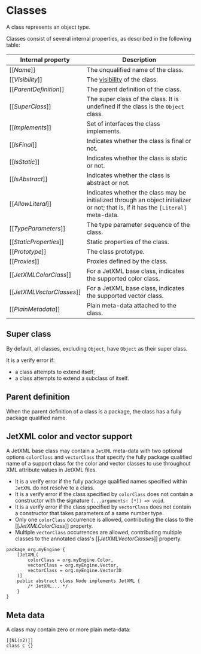 # Classes

A class represents an object type.

Classes consist of several internal properties, as described in the following table:

| Internal property | Description |
| ----------------- | ----------- |
| \[\[*Name*\]\] | The unqualified name of the class. |
| \[\[*Visibility*\]\] | The [visibility](visibility.md) of the class. |
| \[\[*ParentDefinition*\]\] | The parent definition of the class. |
| \[\[*SuperClass*\]\] | The super class of the class. It is undefined if the class is the `Object` class. |
| \[\[*Implements*\]\] | Set of interfaces the class implements. |
| \[\[*IsFinal*\]\] | Indicates whether the class is final or not. |
| \[\[*IsStatic*\]\] | Indicates whether the class is static or not. |
| \[\[*IsAbstract*\]\] | Indicates whether the class is abstract or not. |
| \[\[*AllowLiteral*\]\] | Indicates whether the class may be initialized through an object initializer or not; that is, if it has the `[Literal]` meta-data. |
| \[\[*TypeParameters*\]\] | The type parameter sequence of the class. |
| \[\[*StaticProperties*\]\] | Static properties of the class. |
| \[\[*Prototype*\]\] | The class prototype. |
| \[\[*Proxies*\]\] | Proxies defined by the class. |
| \[\[*JetXMLColorClass*\]\] | For a JetXML base class, indicates the supported color class. |
| \[\[*JetXMLVectorClasses*\]\] | For a JetXML base class, indicates the supported vector class. |
| \[\[*PlainMetadata*\]\] | Plain meta-data attached to the class. |

## Super class

By default, all classes, excluding `Object`, have `Object` as their super class.

It is a verify error if:

* a class attempts to extend itself;
* a class attempts to extend a subclass of itself.

## Parent definition

When the parent definition of a class is a package, the class has a fully package qualified name.

## JetXML color and vector support

A JetXML base class may contain a `JetXML` meta-data with two optional options `colorClass` and `vectorClass` that specify the fully package qualified name of a support class for the color and vector classes to use throughout XML attribute values in JetXML files.

* It is a verify error if the fully package qualified names specified within `JetXML` do not resolve to a class.
* It is a verify error if the class specified by `colorClass` does not contain a constructor with the signature `(...arguments: [*]) => void`.
* It is a verify error if the class specified by `vectorClass` does not contain a constructor that takes parameters of a same number type.
* Only one `colorClass` occurrence is allowed, contributing the class to the \[\[*JetXMLColorClass*\]\] property.
* Multiple `vectorClass` occurrences are allowed, contributing multiple classes to the annotated class's \[\[*JetXMLVectorClasses*\]\] property.

```
package org.myEngine {
    [JetXML(
        colorClass = org.myEngine.Color,
        vectorClass = org.myEngine.Vector,
        vectorClass = org.myEngine.Vector3D
    )]
    public abstract class Node implements JetXML {
        /* JetXML... */
    }
}
```

## Meta data

A class may contain zero or more plain meta-data:

```
[[N1(n2)]]
class C {}
```